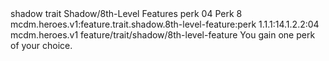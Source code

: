 <ability>
  <metadata>
    <class>shadow</class>
    <feature_type>trait</feature_type>
    <file_dpath>Shadow/8th-Level Features</file_dpath>
    <item_id>perk</item_id>
    <item_index>04</item_index>
    <item_name>Perk</item_name>
    <level>8</level>
    <scc>mcdm.heroes.v1:feature.trait.shadow.8th-level-feature:perk</scc>
    <scdc>1.1.1:14.1.2.2:04</scdc>
    <source>mcdm.heroes.v1</source>
    <type>feature/trait/shadow/8th-level-feature</type>
  </metadata>
  <effects>
    <effect type="mundane">You gain one perk of your choice.</effect>
  </effects>
</ability>
